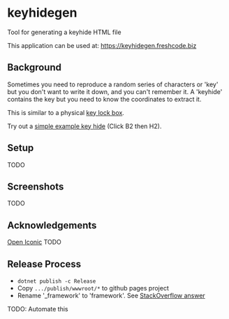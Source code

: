 # keyhidegen
Tool for generating a keyhide HTML file

This application can be used at: https://keyhidegen.freshcode.biz

## Background
Sometimes you need to reproduce a random series of characters or 'key' but you don't want to write it down, and you can't remember it.
A 'keyhide' contains the key but you need to know the coordinates to extract it.

This is similar to a physical [key lock box](https://www.google.com/search?q=key+lock+box&tbm=isch).

Try out a [simple example key hide](https://keyhidegen.freshcode.biz/example.html) (Click B2 then H2).

## Setup
TODO

## Screenshots
TODO

## Acknowledgements
[Open Iconic](https://useiconic.com/open)
TODO

## Release Process
- `dotnet publish -c Release`
- Copy `.../publish/wwwroot/*` to github pages project
- Rename '_framework' to 'framework'.  See [StackOverflow answer](https://stackoverflow.com/a/63007604/358006)

TODO: Automate this